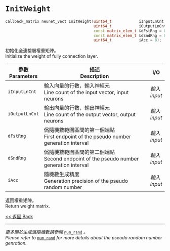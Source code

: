 # `InitWeight`

```c++
callback_matrix neunet_vect InitWeight(uint64_t            iInputLnCnt,
                                       uint64_t            iOutputLnCnt,
                                       const matrix_elem_t &dFstRng = 0,
                                       const matrix_elem_t &dSndRng = 0,
                                       uint64_t            iAcc = 8);
```

初始化全連接層權重矩陣。\
Initialize the weight of fully connection layer.

參數<br>Parameters|描述<br>Description|I/O
-|-|-
`iInputLnCnt`|輸入向量的行數，輸入神經元<br>Line count of the input vector, input neurons|*輸入<br>input*
`iOutputLnCnt`|輸出向量的行數，輸出神經元<br>Line count of the output vector, output neurons|*輸入<br>input*
`dFstRng`|僞隨機數範圍區間的第一個端點<br>First endpoint of the pseudo number generation interval|*輸入<br>input*
`dSndRng`|僞隨機數範圍區間的第二個端點<br>Second endpoint of the pseudo number generation interval|*輸入<br>input*
`iAcc`|隨機數生成精度<br>Generation precision of the pseudo random number|*輸入<br>input*

返回權重矩陣。\
Return weight matrix.

[<< 返回 Back](cover.md)

---

*更多關於生成僞隨機數請參閲* [`num_rand`](../../DigitalCalculation/num_rand.md) *。*\
*Please refer to* [`num_rand`](../../DigitalCalculation/num_rand.md) *for more details about the pseudo random number genration.*
